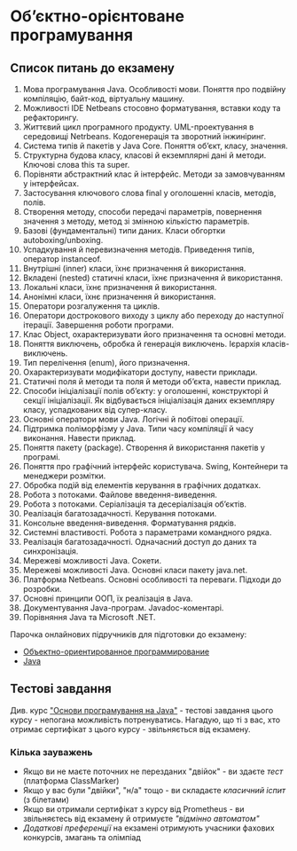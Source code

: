 # Об’єктно-орієнтоване програмування
## Список питань до екзамену
1. Мова програмування Java. Особливості мови. Поняття про подвійну компіляцію, байт-код, віртуальну машину.
2. Можливості IDE Netbeans стосовно форматування, вставки коду та рефакторингу.
3. Життєвий цикл програмного продукту. UML-проектування в середовищі Netrbeans. Кодогенерація та зворотний інжиніринг.
4. Система типів й пакетів у Java Core. Поняття об’єкт, класу, значення.
5. Структурна будова класу, класові й екземплярні дані й методи. Ключові слова this та super.
6. Порівняти абстрактний клас й інтерфейс. Методи за замовчуванням у інтерфейсах.
7. Застосування ключового слова final у оголошенні класів, методів, полів.
8. Створення методу, способи передачі параметрів, повернення значення з методу, метод зі змінною кількістю параметрів.
9. Базові (фундаментальні) типи даних. Класи обгортки autoboxing/unboxing.
10. Успадкування й перевизначення методів. Приведення типів, оператор instanceof.
11. Внутрішні (inner) класи, їхнє призначення й використання.
12. Вкладені (nested) статичні класи, їхнє призначення й використання.
13. Локальні класи, їхнє призначення й використання.
14. Анонімні класи, їхнє призначення й використання.
15. Оператори розгалуження та циклів.
16. Оператори дострокового виходу з циклу або переходу до наступної ітерації. Завершення роботи програми.
17. Клас Object, охарактеризувати його призначення та основні методи.
18. Поняття виключень, обробка й генерація виключень. Ієрархія класів-виключень.
19. Тип перелічення (enum), його призначення.
20. Охарактеризувати модифікатори доступу, навести приклади.
21. Статичні поля й методи та поля й методи об’єкта, навести приклад.
22. Способи ініціалізації полів об’єкту: у оголошенні, конструкторі й секції ініціалізації. Як відбувається ініціалізація даних екземпляру класу, успадкованих від супер-класу.
23. Основні оператори мови Java. Логічні й побітові операції.
24. Підтримка поліморфізму у Java. Типи часу компіляції й часу виконання. Навести приклад.
25. Поняття пакету (package). Створення й використання пакетів у програмі.
26. Поняття про графічний інтерфейс користувача. Swing, Контейнери та менеджери розмітки.
27. Обробка подій від елементів керування в графічних додатках.
28. Робота з потоками. Файлове введення-виведення.
29. Робота з потоками. Серіалізація та десеріалізація об’єктів.
30. Реалізація багатозадачності. Керування потоками.
31. Консольне введення-виведення. Форматування рядків.
32. Системні властивості. Робота з параметрами командного рядка.
33. Реалізація багатозадачності. Одначасний доступ до даних та синхронізація.
34. Мережеві можливості Java. Сокети.
35. Мережеві можливості Java. Основні класи пакету java.net.
36. Платформа Netbeans. Основні особливості та переваги. Підходи до розробки.
37. Основні принципи ООП, їх реалізація в Java.
39. Документування Java-програм. Javadoc-коментарі.
40. Порівняння Java та Microsoft .NET.

Парочка онлайнових підручників для підготовки до екзамену:
* [Объектно-ориентированное программирование](https://ru.wikibooks.org/wiki/%D0%9E%D0%B1%D1%8A%D0%B5%D0%BA%D1%82%D0%BD%D0%BE-%D0%BE%D1%80%D0%B8%D0%B5%D0%BD%D1%82%D0%B8%D1%80%D0%BE%D0%B2%D0%B0%D0%BD%D0%BD%D0%BE%D0%B5_%D0%BF%D1%80%D0%BE%D0%B3%D1%80%D0%B0%D0%BC%D0%BC%D0%B8%D1%80%D0%BE%D0%B2%D0%B0%D0%BD%D0%B8%D0%B5)
* [Java](https://ru.wikibooks.org/wiki/Java)

## Тестові завдання
Див. курс ["Основи програмування на Java"](https://courses.prometheus.org.ua/courses/EPAM/JAVA101/2016_T2/about) - тестові завдання цього курсу - непогана можливість потренуватись.
Нагадую, що ті з вас, хто отримає сертифікат з цього курсу - звільняється від екзамену.

### Кілька зауважень
* Якщо ви не маєте поточних не перезданих "двійок" - ви здаєте *тест* (платформа ClassMarker)
* Якщо у вас були "двійки", "н/а" тощо - ви складаєте *класичний іспит* (з білетами)
* Якщо ви отримали сертифікат з курсу від Prometheus - ви звільняєтесь від екзамену й отримуєте *"відмінно автоматом"*
* *Додаткові преференції* на екзамені отримують учасники фахових конкурсів, змагань та олімпіад
